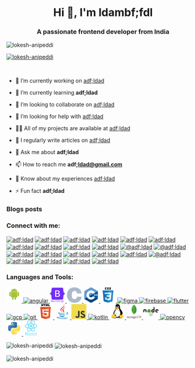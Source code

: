 <h1 align="center">Hi 👋, I'm ldambf;fdl</h1>
<h3 align="center">A passionate frontend developer from India</h3>

<p align="left"> <img src="https://komarev.com/ghpvc/?username=lokesh-anipeddi&label=Profile%20views&color=0e75b6&style=flat" alt="lokesh-anipeddi" /> </p>

<p align="left"> <a href="https://github.com/ryo-ma/github-profile-trophy"><img src="https://github-profile-trophy.vercel.app/?username=lokesh-anipeddi" alt="lokesh-anipeddi" /></a> </p>

<p align="left"> <a href="https://twitter.com/" target="blank"><img src="https://img.shields.io/twitter/follow/?logo=twitter&style=for-the-badge" alt="" /></a> </p>

- 🔭 I’m currently working on [adf;ldad](adf;ldad)

- 🌱 I’m currently learning **adf;ldad**

- 👯 I’m looking to collaborate on [adf;ldad](adf;ldad)

- 🤝 I’m looking for help with [adf;ldad](adf;ldad)

- 👨‍💻 All of my projects are available at [adf;ldad](adf;ldad)

- 📝 I regularly write articles on [adf;ldad](adf;ldad)

- 💬 Ask me about **adf;ldad**

- 📫 How to reach me **adf;ldad@gmail.com**

- 📄 Know about my experiences [adf;ldad](adf;ldad)

- ⚡ Fun fact **adf;ldad**

### Blogs posts
<!-- BLOG-POST-LIST:START -->
<!-- BLOG-POST-LIST:END -->

<h3 align="left">Connect with me:</h3>
<p align="left">
<a href="https://codepen.io/adf;ldad" target="blank"><img align="center" src="https://raw.githubusercontent.com/rahuldkjain/github-profile-readme-generator/master/src/images/icons/Social/codepen.svg" alt="adf;ldad" height="30" width="40" /></a>
<a href="https://dev.to/adf;ldad" target="blank"><img align="center" src="https://raw.githubusercontent.com/rahuldkjain/github-profile-readme-generator/master/src/images/icons/Social/devto.svg" alt="adf;ldad" height="30" width="40" /></a>
<a href="https://linkedin.com/in/adf;ldad" target="blank"><img align="center" src="https://raw.githubusercontent.com/rahuldkjain/github-profile-readme-generator/master/src/images/icons/Social/linked-in-alt.svg" alt="adf;ldad" height="30" width="40" /></a>
<a href="https://stackoverflow.com/users/adf;ldad" target="blank"><img align="center" src="https://raw.githubusercontent.com/rahuldkjain/github-profile-readme-generator/master/src/images/icons/Social/stack-overflow.svg" alt="adf;ldad" height="30" width="40" /></a>
<a href="https://codesandbox.com/adf;ldad" target="blank"><img align="center" src="https://raw.githubusercontent.com/rahuldkjain/github-profile-readme-generator/master/src/images/icons/Social/codesandbox.svg" alt="adf;ldad" height="30" width="40" /></a>
<a href="https://kaggle.com/adf;ldad" target="blank"><img align="center" src="https://raw.githubusercontent.com/rahuldkjain/github-profile-readme-generator/master/src/images/icons/Social/kaggle.svg" alt="adf;ldad" height="30" width="40" /></a>
<a href="https://fb.com/adf;ldad" target="blank"><img align="center" src="https://raw.githubusercontent.com/rahuldkjain/github-profile-readme-generator/master/src/images/icons/Social/facebook.svg" alt="adf;ldad" height="30" width="40" /></a>
<a href="https://instagram.com/adf;ldad" target="blank"><img align="center" src="https://raw.githubusercontent.com/rahuldkjain/github-profile-readme-generator/master/src/images/icons/Social/instagram.svg" alt="adf;ldad" height="30" width="40" /></a>
<a href="https://dribbble.com/adf;ldad" target="blank"><img align="center" src="https://raw.githubusercontent.com/rahuldkjain/github-profile-readme-generator/master/src/images/icons/Social/dribbble.svg" alt="adf;ldad" height="30" width="40" /></a>
<a href="https://www.behance.net/adf;ldad" target="blank"><img align="center" src="https://raw.githubusercontent.com/rahuldkjain/github-profile-readme-generator/master/src/images/icons/Social/behance.svg" alt="adf;ldad" height="30" width="40" /></a>
<a href="https://hashnode.com/@adf;ldad" target="blank"><img align="center" src="https://raw.githubusercontent.com/rahuldkjain/github-profile-readme-generator/master/src/images/icons/Social/hashnode.svg" alt="@adf;ldad" height="30" width="40" /></a>
<a href="https://medium.com/@adf;ldad" target="blank"><img align="center" src="https://raw.githubusercontent.com/rahuldkjain/github-profile-readme-generator/master/src/images/icons/Social/medium.svg" alt="@adf;ldad" height="30" width="40" /></a>
<a href="https://www.youtube.com/c/adf;ldad" target="blank"><img align="center" src="https://raw.githubusercontent.com/rahuldkjain/github-profile-readme-generator/master/src/images/icons/Social/youtube.svg" alt="adf;ldad" height="30" width="40" /></a>
<a href="https://www.codechef.com/users/adf;ldad" target="blank"><img align="center" src="https://cdn.jsdelivr.net/npm/simple-icons@3.1.0/icons/codechef.svg" alt="adf;ldad" height="30" width="40" /></a>
<a href="https://www.hackerrank.com/adf;ldad" target="blank"><img align="center" src="https://raw.githubusercontent.com/rahuldkjain/github-profile-readme-generator/master/src/images/icons/Social/hackerrank.svg" alt="adf;ldad" height="30" width="40" /></a>
<a href="https://codeforces.com/profile/adf;ldad" target="blank"><img align="center" src="https://raw.githubusercontent.com/rahuldkjain/github-profile-readme-generator/master/src/images/icons/Social/codeforces.svg" alt="adf;ldad" height="30" width="40" /></a>
<a href="https://www.leetcode.com/adf;ldad" target="blank"><img align="center" src="https://raw.githubusercontent.com/rahuldkjain/github-profile-readme-generator/master/src/images/icons/Social/leet-code.svg" alt="adf;ldad" height="30" width="40" /></a>
<a href="https://www.hackerearth.com/@adf;ldad" target="blank"><img align="center" src="https://raw.githubusercontent.com/rahuldkjain/github-profile-readme-generator/master/src/images/icons/Social/hackerearth.svg" alt="@adf;ldad" height="30" width="40" /></a>
<a href="https://auth.geeksforgeeks.org/user/adf;ldad" target="blank"><img align="center" src="https://raw.githubusercontent.com/rahuldkjain/github-profile-readme-generator/master/src/images/icons/Social/geeks-for-geeks.svg" alt="adf;ldad" height="30" width="40" /></a>
<a href="https://www.topcoder.com/members/adf;ldad" target="blank"><img align="center" src="https://raw.githubusercontent.com/rahuldkjain/github-profile-readme-generator/master/src/images/icons/Social/topcoder.svg" alt="adf;ldad" height="30" width="40" /></a>
<a href="https://discord.gg/adf;ldad" target="blank"><img align="center" src="https://raw.githubusercontent.com/rahuldkjain/github-profile-readme-generator/master/src/images/icons/Social/discord.svg" alt="adf;ldad" height="30" width="40" /></a>
<a href="/adf;ldad" target="blank"><img align="center" src="https://raw.githubusercontent.com/rahuldkjain/github-profile-readme-generator/master/src/images/icons/Social/rss.svg" alt="adf;ldad" height="30" width="40" /></a>
</p>

<h3 align="left">Languages and Tools:</h3>
<p align="left"> <a href="https://developer.android.com" target="_blank" rel="noreferrer"> <img src="https://raw.githubusercontent.com/devicons/devicon/master/icons/android/android-original-wordmark.svg" alt="android" width="40" height="40"/> </a> <a href="https://angular.io" target="_blank" rel="noreferrer"> <img src="https://angular.io/assets/images/logos/angular/angular.svg" alt="angular" width="40" height="40"/> </a> <a href="https://getbootstrap.com" target="_blank" rel="noreferrer"> <img src="https://raw.githubusercontent.com/devicons/devicon/master/icons/bootstrap/bootstrap-plain-wordmark.svg" alt="bootstrap" width="40" height="40"/> </a> <a href="https://www.cprogramming.com/" target="_blank" rel="noreferrer"> <img src="https://raw.githubusercontent.com/devicons/devicon/master/icons/c/c-original.svg" alt="c" width="40" height="40"/> </a> <a href="https://www.w3schools.com/cpp/" target="_blank" rel="noreferrer"> <img src="https://raw.githubusercontent.com/devicons/devicon/master/icons/cplusplus/cplusplus-original.svg" alt="cplusplus" width="40" height="40"/> </a> <a href="https://www.w3schools.com/css/" target="_blank" rel="noreferrer"> <img src="https://raw.githubusercontent.com/devicons/devicon/master/icons/css3/css3-original-wordmark.svg" alt="css3" width="40" height="40"/> </a> <a href="https://www.figma.com/" target="_blank" rel="noreferrer"> <img src="https://www.vectorlogo.zone/logos/figma/figma-icon.svg" alt="figma" width="40" height="40"/> </a> <a href="https://firebase.google.com/" target="_blank" rel="noreferrer"> <img src="https://www.vectorlogo.zone/logos/firebase/firebase-icon.svg" alt="firebase" width="40" height="40"/> </a> <a href="https://flutter.dev" target="_blank" rel="noreferrer"> <img src="https://www.vectorlogo.zone/logos/flutterio/flutterio-icon.svg" alt="flutter" width="40" height="40"/> </a> <a href="https://cloud.google.com" target="_blank" rel="noreferrer"> <img src="https://www.vectorlogo.zone/logos/google_cloud/google_cloud-icon.svg" alt="gcp" width="40" height="40"/> </a> <a href="https://git-scm.com/" target="_blank" rel="noreferrer"> <img src="https://www.vectorlogo.zone/logos/git-scm/git-scm-icon.svg" alt="git" width="40" height="40"/> </a> <a href="https://www.w3.org/html/" target="_blank" rel="noreferrer"> <img src="https://raw.githubusercontent.com/devicons/devicon/master/icons/html5/html5-original-wordmark.svg" alt="html5" width="40" height="40"/> </a> <a href="https://www.java.com" target="_blank" rel="noreferrer"> <img src="https://raw.githubusercontent.com/devicons/devicon/master/icons/java/java-original.svg" alt="java" width="40" height="40"/> </a> <a href="https://developer.mozilla.org/en-US/docs/Web/JavaScript" target="_blank" rel="noreferrer"> <img src="https://raw.githubusercontent.com/devicons/devicon/master/icons/javascript/javascript-original.svg" alt="javascript" width="40" height="40"/> </a> <a href="https://kotlinlang.org" target="_blank" rel="noreferrer"> <img src="https://www.vectorlogo.zone/logos/kotlinlang/kotlinlang-icon.svg" alt="kotlin" width="40" height="40"/> </a> <a href="https://www.linux.org/" target="_blank" rel="noreferrer"> <img src="https://raw.githubusercontent.com/devicons/devicon/master/icons/linux/linux-original.svg" alt="linux" width="40" height="40"/> </a> <a href="https://www.mongodb.com/" target="_blank" rel="noreferrer"> <img src="https://raw.githubusercontent.com/devicons/devicon/master/icons/mongodb/mongodb-original-wordmark.svg" alt="mongodb" width="40" height="40"/> </a> <a href="https://nodejs.org" target="_blank" rel="noreferrer"> <img src="https://raw.githubusercontent.com/devicons/devicon/master/icons/nodejs/nodejs-original-wordmark.svg" alt="nodejs" width="40" height="40"/> </a> <a href="https://opencv.org/" target="_blank" rel="noreferrer"> <img src="https://www.vectorlogo.zone/logos/opencv/opencv-icon.svg" alt="opencv" width="40" height="40"/> </a> <a href="https://www.python.org" target="_blank" rel="noreferrer"> <img src="https://raw.githubusercontent.com/devicons/devicon/master/icons/python/python-original.svg" alt="python" width="40" height="40"/> </a> <a href="https://reactjs.org/" target="_blank" rel="noreferrer"> <img src="https://raw.githubusercontent.com/devicons/devicon/master/icons/react/react-original-wordmark.svg" alt="react" width="40" height="40"/> </a> </p>

<p><img align="left" src="https://github-readme-stats.vercel.app/api/top-langs?username=lokesh-anipeddi&show_icons=true&locale=en&layout=compact" alt="lokesh-anipeddi" /></p>

<p>&nbsp;<img align="center" src="https://github-readme-stats.vercel.app/api?username=lokesh-anipeddi&show_icons=true&locale=en" alt="lokesh-anipeddi" /></p>

<p><img align="center" src="https://github-readme-streak-stats.herokuapp.com/?user=lokesh-anipeddi&" alt="lokesh-anipeddi" /></p>
